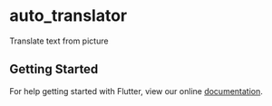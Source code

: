 # auto_translator

Translate text from picture

## Getting Started

For help getting started with Flutter, view our online
[documentation](https://flutter.io/).
